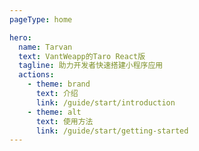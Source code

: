 ```yaml
---
pageType: home

hero:
  name: Tarvan
  text: VantWeapp的Taro React版
  tagline: 助力开发者快速搭建小程序应用
  actions:
    - theme: brand
      text: 介绍
      link: /guide/start/introduction
    - theme: alt
      text: 使用方法
      link: /guide/start/getting-started
---
```

